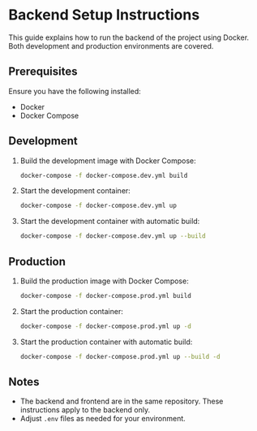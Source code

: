 # Backend Setup Instructions

This guide explains how to run the backend of the project using Docker. Both development and production environments are covered.

## Prerequisites

Ensure you have the following installed:

- Docker
- Docker Compose

## Development

1. Build the development image with Docker Compose:

   ```bash
   docker-compose -f docker-compose.dev.yml build
   ```

2. Start the development container:

   ```bash
   docker-compose -f docker-compose.dev.yml up
   ```

3. Start the development container with automatic build:
   ```bash
   docker-compose -f docker-compose.dev.yml up --build
   ```

## Production

1. Build the production image with Docker Compose:

   ```bash
   docker-compose -f docker-compose.prod.yml build
   ```

2. Start the production container:

   ```bash
   docker-compose -f docker-compose.prod.yml up -d
   ```

3. Start the production container with automatic build:
   ```bash
   docker-compose -f docker-compose.prod.yml up --build -d
   ```

## Notes

- The backend and frontend are in the same repository. These instructions apply to the backend only.
- Adjust `.env` files as needed for your environment.
